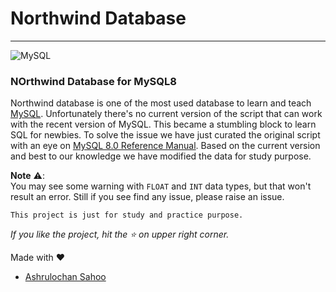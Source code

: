 # Northwind Database



-----

![MySQL](https://img.shields.io/badge/mysql-%2300f.svg?style=for-the-badge&logo=mysql&logoColor=white)

### NOrthwind Database for MySQL8


Northwind database is one of the most used database to learn and teach [MySQL](https://www.mysql.com/). Unfortunately there's no current version of the script that can work with the recent version of MySQL. This became a stumbling block to learn SQL for newbies. To solve the issue we have just curated the original script with an eye on [MySQL 8.0 Reference Manual](https://dev.mysql.com/doc/refman/8.0/en/). Based on the current version and best to our knowledge we have modified the data for study purpose.

**Note** ⚠️:<br>
    You may see some warning with `FLOAT` and `INT` data types, but that won't result an error. Still if you see find any issue, please raise an issue. 
    
    This project is just for study and practice purpose.


_If you like the project, hit the ⭐ on upper right corner._

Made with ❤️
- [Ashrulochan Sahoo](https://github.com/dSilu)